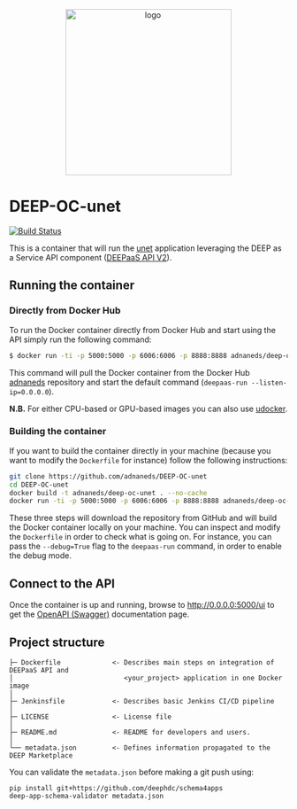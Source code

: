 <div align="center">
<img src="https://marketplace.deep-hybrid-datacloud.eu/images/logo-deep.png" alt="logo" width="300"/>
</div>

# DEEP-OC-unet
[![Build Status](https://jenkins.indigo-datacloud.eu/buildStatus/icon?job=Pipeline-as-code/DEEP-OC-org/DEEP-OC-unet/master)](https://jenkins.indigo-datacloud.eu/job/Pipeline-as-code/job/DEEP-OC-org/job/DEEP-OC-unet/job/master)

This is a container that will run the [unet](https://github.com/adnaneds/unet) application leveraging the DEEP as a Service API component ([DEEPaaS API V2](https://github.com/indigo-dc/DEEPaaS)).

    
## Running the container

### Directly from Docker Hub

To run the Docker container directly from Docker Hub and start using the API simply run the following command:

```bash
$ docker run -ti -p 5000:5000 -p 6006:6006 -p 8888:8888 adnaneds/deep-oc-unet
```

This command will pull the Docker container from the Docker Hub [adnaneds](https://hub.docker.com/u/adnaneds/) repository and start the default command (`deepaas-run --listen-ip=0.0.0.0`).

**N.B.** For either CPU-based or GPU-based images you can also use [udocker](https://github.com/indigo-dc/udocker).

### Building the container

If you want to build the container directly in your machine (because you want to modify the `Dockerfile` for instance) follow the following instructions:
```bash
git clone https://github.com/adnaneds/DEEP-OC-unet
cd DEEP-OC-unet
docker build -t adnaneds/deep-oc-unet . --no-cache
docker run -ti -p 5000:5000 -p 6006:6006 -p 8888:8888 adnaneds/deep-oc-unet
```

These three steps will download the repository from GitHub and will build the Docker container locally on your machine. You can inspect and modify the `Dockerfile` in order to check what is going on. For instance, you can pass the `--debug=True` flag to the `deepaas-run` command, in order to enable the debug mode.


## Connect to the API

Once the container is up and running, browse to http://0.0.0.0:5000/ui to get the [OpenAPI (Swagger)](https://www.openapis.org/) documentation page.


## Project structure
```
├─ Dockerfile             <- Describes main steps on integration of DEEPaaS API and
│                            <your_project> application in one Docker image
│
├─ Jenkinsfile            <- Describes basic Jenkins CI/CD pipeline
│
├─ LICENSE                <- License file
│
├─ README.md              <- README for developers and users.
│
└── metadata.json         <- Defines information propagated to the DEEP Marketplace
```

You can validate the `metadata.json` before making a git push using:
```shell
pip install git+https://github.com/deephdc/schema4apps
deep-app-schema-validator metadata.json
```

